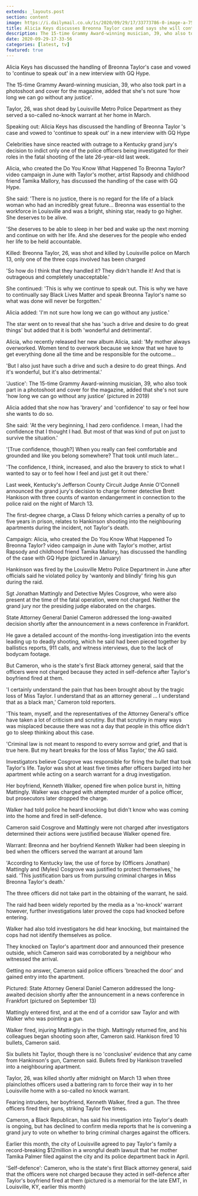```yaml
---
extends: _layouts.post
section: content
image: https://i.dailymail.co.uk/1s/2020/09/29/17/33773786-0-image-a-75_1601396687757.jpg 
title: Alicia Keys discusses Breonna Taylor case and says she will continue to speak out 
description: The 15-time Grammy Award-winning musician, 39, who also took part in a photoshoot and cover for the magazine, added that shes not sure how long we can go without any justice. 
date: 2020-09-29-17-33-56 
categories: [latest, tv] 
featured: true 
--- 
```

Alicia Keys has discussed the handling of Breonna Taylor's case and vowed to 'continue to speak out' in a new interview with GQ Hype. 

The 15-time Grammy Award-winning musician, 39, who also took part in a photoshoot and cover for the magazine, added that she's not sure 'how long we can go without any justice'. 

Taylor, 26, was shot dead by Louisville Metro Police Department as they served a so-called no-knock warrant at her home in March.   

Speaking out: Alicia Keys has discussed the handling of Breonna Taylor 's case and vowed to 'continue to speak out' in a new interview with GQ Hype 

Celebrities have since reacted with outrage to a Kentucky grand jury's decision to indict only one of the police officers being investigated for their roles in the fatal shooting of the late 26-year-old last week.  

Alicia, who created the Do You Know What Happened To Breonna Taylor? video campaign in June with Taylor's mother, artist Rapsody and childhood friend Tamika Mallory, has discussed the handling of the case with GQ Hype.

She said: 'There is no justice, there is no regard for the life of a black woman who had an incredibly great future... Breonna was essential to the workforce in Louisville and was a bright, shining star, ready to go higher. She deserves to be alive. 

'She deserves to be able to sleep in her bed and wake up the next morning and continue on with her life. And she deserves for the people who ended her life to be held accountable. 

Killed: Breonna Taylor, 26, was shot and killed by Louisville police on March 13, only one of the three cops involved has been charged

'So how do I think that they handled it? They didn't handle it! And that is outrageous and completely unacceptable.'

She continued: 'This is why we continue to speak out. This is why we have to continually say Black Lives Matter and speak Breonna Taylor's name so what was done will never be forgotten.'

Alicia added: 'I'm not sure how long we can go without any justice.'

The star went on to reveal that she has 'such a drive and desire to do great things' but added that it is both 'wonderful and detrimental'.

Alicia, who recently released her new album Alicia, said: 'My mother always overworked. Women tend to overwork because we know that we have to get everything done all the time and be responsible for the outcome… 

'But I also just have such a drive and such a desire to do great things. And it's wonderful, but it's also detrimental.'

'Justice': The 15-time Grammy Award-winning musician, 39, who also took part in a photoshoot and cover for the magazine, added that she's not sure 'how long we can go without any justice' (pictured in 2019) 

Alicia added that she now has 'bravery' and 'confidence' to say or feel how she wants to do so.

She said: 'At the very beginning, I had zero confidence. I mean, I had the confidence that I thought I had. But most of that was kind of put on just to survive the situation.' 

'[True confidence, though?] When you really can feel comfortable and grounded and like you belong somewhere? That took until much later…

'The confidence, I think, increased, and also the bravery to stick to what I wanted to say or to feel how I feel and just get it out there.'

Last week, Kentucky's Jefferson County Circuit Judge Annie O'Connell announced the grand jury's decision to charge former detective Brett Hankison with three counts of wanton endangerment in connection to the police raid on the night of March 13.

The first-degree charge, a Class D felony which carries a penalty of up to five years in prison, relates to Hankinson shooting into the neighbouring apartments during the incident, not Taylor's death.

Campaign: Alicia, who created the Do You Know What Happened To Breonna Taylor? video campaign in June with Taylor's mother, artist Rapsody and childhood friend Tamika Mallory, has discussed the handling of the case with GQ Hype (pictured in January) 

Hankinson was fired by the Louisville Metro Police Department in June after officials said he violated policy by 'wantonly and blindly' firing his gun during the raid.

Sgt Jonathan Mattingly and Detective Myles Cosgrove, who were also present at the time of the fatal operation, were not charged. Neither the grand jury nor the presiding judge elaborated on the charges.

State Attorney General Daniel Cameron addressed the long-awaited decision shortly after the announcement in a news conference in Frankfort.

He gave a detailed account of the months-long investigation into the events leading up to deadly shooting, which he said had been pieced together by ballistics reports, 911 calls, and witness interviews, due to the lack of bodycam footage.

But Cameron, who is the state's first Black attorney general, said that the officers were not charged because they acted in self-defence after Taylor's boyfriend fired at them.

'I certainly understand the pain that has been brought about by the tragic loss of Miss Taylor. I understand that as an attorney general ... I understand that as a black man,' Cameron told reporters.

'This team, myself, and the representatives of the Attorney General's office have taken a lot of criticism and scrutiny. But that scrutiny in many ways was misplaced because there was not a day that people in this office didn't go to sleep thinking about this case.

'Criminal law is not meant to respond to every sorrow and grief, and that is true here. But my heart breaks for the loss of Miss Taylor,' the AG said.

Investigators believe Cosgrove was responsible for firing the bullet that took Taylor's life. Taylor was shot at least five times after officers barged into her apartment while acting on a search warrant for a drug investigation.

Her boyfriend, Kenneth Walker, opened fire when police burst in, hitting Mattingly. Walker was charged with attempted murder of a police officer, but prosecutors later dropped the charge.

Walker had told police he heard knocking but didn't know who was coming into the home and fired in self-defence.

Cameron said Cosgrove and Mattingly were not charged after investigators determined their actions were justified because Walker opened fire.

Warrant: Breonna and her boyfriend Kenneth Walker had been sleeping in bed when the officers served the warrant at around 1am 

'According to Kentucky law, the use of force by (Officers Jonathan) Mattingly and (Myles) Cosgrove was justified to protect themselves,' he said. 'This justification bars us from pursuing criminal charges in Miss Breonna Taylor's death.'

The three officers did not take part in the obtaining of the warrant, he said.

The raid had been widely reported by the media as a 'no-knock' warrant however, further investigations later proved the cops had knocked before entering.

Walker had also told investigators he did hear knocking, but maintained the cops had not identify themselves as police.

They knocked on Taylor's apartment door and announced their presence outside, which Cameron said was corroborated by a neighbour who witnessed the arrival.

Getting no answer, Cameron said police officers 'breached the door' and gained entry into the apartment.

Pictured: State Attorney General Daniel Cameron addressed the long-awaited decision shortly after the announcement in a news conference in Frankfort (pictured on September 13) 

Mattingly entered first, and at the end of a corridor saw Taylor and with Walker who was pointing a gun.

Walker fired, injuring Mattingly in the thigh. Mattingly returned fire, and his colleagues began shooting soon after, Cameron said. Hankison fired 10 bullets, Cameron said.

Six bullets hit Taylor, though there is no 'conclusive' evidence that any came from Hankinson's gun, Cameron said. Bullets fired by Hankison travelled into a neighbouring apartment.

Taylor, 26, was killed shortly after midnight on March 13 when three plainclothes officers used a battering ram to force their way in to her Louisville home with a so-called no knock warrant.

Fearing intruders, her boyfriend, Kenneth Walker, fired a gun. The three officers fired their guns, striking Taylor five times.

Cameron, a Black Republican, has said his investigation into Taylor's death is ongoing, but has declined to confirm media reports that he is convening a grand jury to vote on whether to bring criminal charges against the officers. 

Earlier this month, the city of Louisville agreed to pay Taylor's family a record-breaking $12million in a wrongful death lawsuit that her mother Tamika Palmer filed against the city and its police department back in April. 

'Self-defence': Cameron, who is the state's first Black attorney general, said that the officers were not charged because they acted in self-defence after Taylor's boyfriend fired at them (pictured is a memorial for the late EMT, in Louisville, KY, earlier this month) 

